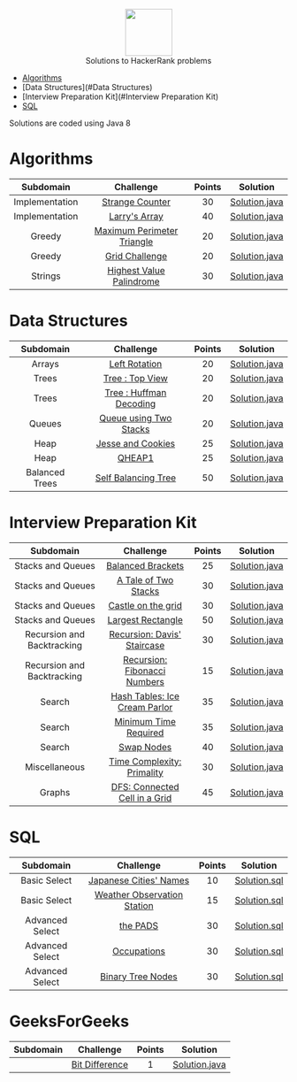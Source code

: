 <p align="center">
    <a href="https://www.hackerrank.com/djurasze">
        <img height=85 src="https://d3keuzeb2crhkn.cloudfront.net/hackerrank/assets/styleguide/logo_wordmark-f5c5eb61ab0a154c3ed9eda24d0b9e31.svg">
    </a>
    <br> Solutions to HackerRank problems
</p>

* [Algorithms](#Algorithms)
* [Data Structures](#Data Structures)
* [Interview Preparation Kit](#Interview Preparation Kit)
* [SQL](#SQL)

Solutions are coded using Java 8


# Algorithms

|  Subdomain  |                                                Challenge                                               | Points |                                                                         Solution                                                                           |
|:-----------:|:------------------------------------------------------------------------------------------------------:|:------:|:----------------------------------------------------------------------------------------------------------------------------------------------------------:|
| Implementation | [Strange Counter](https://www.hackerrank.com/challenges/strange-code/problem)                                             |   30   | [Solution.java](https://github.com/djurasze/HackerRank_solutions_java/blob/master/algorithms/implementation/strange_counter/Solution.java)                        |
| Implementation | [Larry's Array](https://www.hackerrank.com/challenges/larrys-array/problem)                                             |   40   | [Solution.java](https://github.com/djurasze/HackerRank_solutions_java/blob/master/algorithms/implementation/larrys_array/Solution.java)                        |
| Greedy | [Maximum Perimeter Triangle](https://www.hackerrank.com/challenges/maximum-perimeter-triangle/problem)                                             |   20   | [Solution.java](https://github.com/djurasze/HackerRank_solutions_java/blob/master/algorithms/greedy/maximum_perimeter_triangle/Solution.java)                        |
| Greedy | [Grid Challenge](https://www.hackerrank.com/challenges/grid-challenge/problem)                                             |   20   | [Solution.java](https://github.com/djurasze/HackerRank_solutions_java/blob/master/algorithms/greedy/grid_challenge/Solution.java)                        |
| Strings | [Highest Value Palindrome](https://www.hackerrank.com/challenges/richie-rich/problem)                                             |   30   | [Solution.java](https://github.com/djurasze/HackerRank_solutions_java/blob/master/algorithms/strings/highest_value_palindrome/Solution.java)                        |

# Data Structures

|  Subdomain  |                                                Challenge                                               | Points |                                                                         Solution                                                                           |
|:-----------:|:------------------------------------------------------------------------------------------------------:|:------:|:----------------------------------------------------------------------------------------------------------------------------------------------------------:|
| Arrays | [Left Rotation](https://www.hackerrank.com/challenges/array-left-rotation/problem)                                             |   20   | [Solution.java](https://github.com/djurasze/HackerRank_solutions_java/blob/master/data_structures/arrays/left_rotation/Solution.java)                        |
| Trees | [Tree : Top View](https://www.hackerrank.com/challenges/tree-top-view/problem)                                             |   20   | [Solution.java](https://github.com/djurasze/HackerRank_solutions_java/blob/master/data_structures/trees/tree_top_view/Solution.java)                        |
| Trees | [Tree : Huffman Decoding](https://www.hackerrank.com/challenges/tree-huffman-decoding/problem)                                             |   20   | [Solution.java](https://github.com/djurasze/HackerRank_solutions_java/blob/master/data_structures/trees/huffman_decoding/Solution.java)                        |
| Queues | [Queue using Two Stacks](https://www.hackerrank.com/challenges/queue-using-two-stacks/problem)                                             |   20   | [Solution.java](https://github.com/djurasze/HackerRank_solutions_java/blob/master/data_structures/queues/queue_using_two_stacks/Solution.java)                        |
| Heap | [Jesse and Cookies](https://www.hackerrank.com/challenges/jesse-and-cookies/problem)                                             |   25   | [Solution.java](https://github.com/djurasze/HackerRank_solutions_java/blob/master/data_structures/heap/jesse_and_cookies/Solution.java)                        |
| Heap | [QHEAP1](https://www.hackerrank.com/challenges/qheap1/problem)                                             |   25   | [Solution.java](https://github.com/djurasze/HackerRank_solutions_java/blob/master/data_structures/heap/qheap1/Solution.java)                        |
| Balanced Trees | [Self Balancing Tree](https://www.hackerrank.com/challenges/self-balancing-tree/problem)                                             |   50   | [Solution.java](https://github.com/djurasze/HackerRank_solutions_java/blob/master/data_structures/balanced_trees/self_balancing_tree/Solution.java)                        |

# Interview Preparation Kit

|  Subdomain  |                                                Challenge                                               | Points |                                                                         Solution                                                                           |
|:-----------:|:------------------------------------------------------------------------------------------------------:|:------:|:----------------------------------------------------------------------------------------------------------------------------------------------------------:|
| Stacks and Queues | [Balanced Brackets](https://www.hackerrank.com/challenges/balanced-brackets/problem?h_l=interview&playlist_slugs%5B%5D=interview-preparation-kit&playlist_slugs%5B%5D=stacks-queues)                                             |   25   | [Solution.java](https://github.com/djurasze/HackerRank_solutions_java/blob/master/interview_preparation_kit/stacks_and_queues/balanced_brackets/Solution.java)                        |
| Stacks and Queues | [A Tale of Two Stacks](https://www.hackerrank.com/challenges/ctci-queue-using-two-stacks/problem?h_l=interview&playlist_slugs%5B%5D=interview-preparation-kit&playlist_slugs%5B%5D=stacks-queues&h_r=next-challenge&h_v=zen)                                             |   30   | [Solution.java](https://github.com/djurasze/HackerRank_solutions_java/blob/master/interview_preparation_kit/stacks_and_queues/a_tale_of_two_stacks/Solution.java)                        |
| Stacks and Queues | [Castle on the grid](https://www.hackerrank.com/challenges/castle-on-the-grid/problem?h_l=interview&playlist_slugs%5B%5D=interview-preparation-kit&playlist_slugs%5B%5D=stacks-queues)                                             |   30   | [Solution.java](https://github.com/djurasze/HackerRank_solutions_java/blob/master/interview_preparation_kit/stacks_and_queues/castle_on_the_grid/Solution.java)                        |
| Stacks and Queues | [Largest Rectangle](https://www.hackerrank.com/challenges/largest-rectangle/problem?h_l=interview&playlist_slugs%5B%5D=interview-preparation-kit&playlist_slugs%5B%5D=stacks-queues)                                             |   50   | [Solution.java](https://github.com/djurasze/HackerRank_solutions_java/blob/master/interview_preparation_kit/stacks_and_queues/largest_rectangle/Solution.java)                        |
| Recursion and Backtracking | [Recursion: Davis' Staircase](https://www.hackerrank.com/challenges/ctci-recursive-staircase/problem?h_l=interview&playlist_slugs%5B%5D=interview-preparation-kit&playlist_slugs%5B%5D=recursion-backtracking)                                             |   30   | [Solution.java](https://github.com/djurasze/HackerRank_solutions_java/blob/master/interview_preparation_kit/recursion_and_backtracking/recursion_davis_staircase/Solution.java)                        |
| Recursion and Backtracking | [Recursion: Fibonacci Numbers](https://www.hackerrank.com/challenges/ctci-fibonacci-numbers/problem?h_l=interview&playlist_slugs%5B%5D=interview-preparation-kit&playlist_slugs%5B%5D=recursion-backtracking)                                             |   15   | [Solution.java](https://github.com/djurasze/HackerRank_solutions_java/blob/master/interview_preparation_kit/recursion_and_backtracking/recursion_fibonacci_numbers/Solution.java)                        |
| Search | [Hash Tables: Ice Cream Parlor](https://www.hackerrank.com/challenges/ctci-ice-cream-parlor/problem?h_l=interview&playlist_slugs%5B%5D=interview-preparation-kit&playlist_slugs%5B%5D=search)                                             |   35   | [Solution.java](https://github.com/djurasze/HackerRank_solutions_java/blob/master/interview_preparation_kit/search/hash_tables_ice_cream_parlor/Solution.java)                        |
| Search | [Minimum Time Required](https://www.hackerrank.com/challenges/minimum-time-required/problem?h_l=interview&playlist_slugs%5B%5D=interview-preparation-kit&playlist_slugs%5B%5D=search)                                             |   35   | [Solution.java](https://github.com/djurasze/HackerRank_solutions_java/blob/master/interview_preparation_kit/search/minimum_time_required/Solution.java)                        |
| Search | [Swap Nodes](https://www.hackerrank.com/challenges/swap-nodes-algo/problem?h_l=interview&playlist_slugs%5B%5D=interview-preparation-kit&playlist_slugs%5B%5D=search)                                             |   40   | [Solution.java](https://github.com/djurasze/HackerRank_solutions_java/blob/master/interview_preparation_kit/search/swap_nodes/Solution.java)                        |
| Miscellaneous | [Time Complexity: Primality](https://www.hackerrank.com/challenges/ctci-big-o/problem?h_l=interview&playlist_slugs%5B%5D=interview-preparation-kit&playlist_slugs%5B%5D=miscellaneous)                                             |   30   | [Solution.java](https://github.com/djurasze/HackerRank_solutions_java/blob/master/interview_preparation_kit/miscellaneous/time_complexity_primality/Solution.java)                        |
| Graphs | [DFS: Connected Cell in a Grid](https://www.hackerrank.com/challenges/ctci-connected-cell-in-a-grid/problem?h_l=interview&playlist_slugs%5B%5D=interview-preparation-kit&playlist_slugs%5B%5D=graphs)                                             |   45   | [Solution.java](https://github.com/djurasze/HackerRank_solutions_java/blob/master/interview_preparation_kit/graphs/dfs_connected_cell_in_a_grid/Solution.java)                        |


# SQL

|  Subdomain  |                                                Challenge                                               | Points |                                                                         Solution                                                                           |
|:-----------:|:------------------------------------------------------------------------------------------------------:|:------:|:----------------------------------------------------------------------------------------------------------------------------------------------------------:|
| Basic Select | [Japanese Cities' Names](https://www.hackerrank.com/challenges/japanese-cities-name/problem)                                             |   10   | [Solution.sql](https://github.com/djurasze/HackerRank_solutions_java/blob/master/sql/basic_select/japanese_cities_names/Solution.sql)                        |
| Basic Select | [Weather Observation Station](https://www.hackerrank.com/challenges/weather-observation-station-1/problem?h_r=next-challenge&h_v=zen)                                             |   15   | [Solution.sql](https://github.com/djurasze/HackerRank_solutions_java/blob/master/sql/basic_select/weather_observation_station_1/Solution.sql)                        |
| Advanced Select | [the PADS](https://www.hackerrank.com/challenges/the-pads/problem)                                             |   30   | [Solution.sql](https://github.com/djurasze/HackerRank_solutions_java/blob/master/sql/advanced_select/the_pads/Solution.sql)                        |
| Advanced Select | [Occupations](https://www.hackerrank.com/challenges/occupations/problem)                                             |   30   | [Solution.sql](https://github.com/djurasze/HackerRank_solutions_java/blob/master/sql/advanced_select/occupations/Solution.sql)                        |
| Advanced Select | [Binary Tree Nodes](https://www.hackerrank.com/challenges/binary-search-tree-1/problem)                                             |   30   | [Solution.sql](https://github.com/djurasze/HackerRank_solutions_java/blob/master/sql/advanced_select/binary_tree_nodes/Solution.sql)                        |


# GeeksForGeeks

|  Subdomain  |                                                Challenge                                               | Points |                                                                         Solution                                                                           |
|:-----------:|:------------------------------------------------------------------------------------------------------:|:------:|:----------------------------------------------------------------------------------------------------------------------------------------------------------:|
|  | [Bit Difference](https://practice.geeksforgeeks.org/problems/bit-difference/0/?company[]=Amazon&problemType=full&difficulty[]=-1&page=1&query=company[]AmazonproblemTypefulldifficulty[]-1page1)                                             |   1   | [Solution.java](https://github.com/djurasze/HackerRank_solutions_java/blob/master/sql/geeks_for_geeks/bit_difference/Solution.sql)                        |

